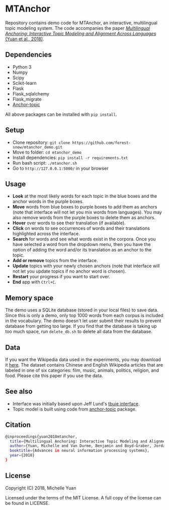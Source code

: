 # MTAnchor

Repository contains demo code for MTAnchor, an interactive, multilingual topic modeling system.  The code accompanies the paper [_Multilingual Anchoring: Interactive Topic Modeling and Alignment Across Languages_ (Yuan et al., 2018)](http://www.cs.umd.edu/~myuan/docs/2018_nips_mtanchor.pdf).

## Dependencies
- Python 3
- Numpy
- Scipy
- Scikit-learn
- Flask 
- Flask_sqlalchemy 
- Flask_migrate 
- [Anchor-topic](https://github.com/forest-snow/anchor-topic) 

All above packages can be installed with ```pip install```.

## Setup
- Clone repository: ```git clone https://github.com/forest-snow/mtanchor_demo.git```
- Move to folder: ```cd mtanchor_demo```
- Install dependencies: ```pip install -r requirements.txt```
- Run bash script: ```./mtanchor.sh```
- Go to ```http://127.0.0.1:5000/``` in your browser

## Usage
- **Look** at the most likely words for each topic in the blue boxes and the anchor words in the purple boxes. 
- **Move** words from blue boxes to purple boxes to add them as anchors (note that interface will not let you mix words from languages).  You may also remove words from the purple boxes to delete them as anchors.
- **Hover** over words to see their translation (if available).
- **Click** on words to see occurrences of words and their translations highlighted across the interface.
- **Search** for words and see what words exist in the corpora. Once you have selected a word from the dropdown menu, then you have the option of adding the word and/or its translation as an anchor to the topic.
- **Add or remove** topics from the interface.
- **Update** topics with your newly chosen anchors (note that interface will not let you update topics if no anchor word is chosen).
- **Restart** your progress if you want to start over.
- **End** app with ```Ctrl+C```.

## Memory space
The demo uses a SQLite database (stored in your local files) to save data.  Since this is only a demo, only top 1000 words from each corpus is included in the vocabulary.  The demo doesn't let user submit their results to prevent database from getting too large. If you find that the database is taking up too much space, run ```delete_db.sh``` to delete all data from the database.

## Data
If you want the Wikipedia data used in the experiments, you may download it [here](https://github.com/forest-snow/mtanchor_demo/raw/master/wiki_shorts.zip).  The dataset contains Chinese and English Wikipedia articles that are labeled in one of six categories: film, music, animals, politics, religion, and food.   Please cite this paper if you use the data.

## See also
- Interface was initially based upon Jeff Lund's [tbuie interface](https://github.com/byu-aml-lab/tbuie).
- Topic model is built using code from [anchor-topic](https://github.com/forest-snow/anchor-topic) package.

## Citation
```sh
@inproceedings{yuan2018mtanchor,
  title={Multilingual Anchoring: Interactive Topic Modeling and Alignment Across Languages},
  author={Yuan, Michelle and Van Durme, Benjamin and Boyd-Graber, Jordan},
  booktitle={Advances in neural information processing systems},
  year={2018}
}
```
## License
Copyright (C) 2018, Michelle Yuan

Licensed under the terms of the MIT License. A full copy of the license can be found in LICENSE.
